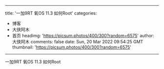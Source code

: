 
---
title: '一加9RT 氧OS 11.3 如何Root'
categories: 
 - 博客
 - 大侠阿木
 - 首页
headimg: 'https://picsum.photos/400/300?random=6575'
author: 大侠阿木
comments: false
date: Sun, 20 Mar 2022 09:54:25 GMT
thumbnail: 'https://picsum.photos/400/300?random=6575'
---

<div>   
一加9RT 氧OS 11.3 如何Root  
</div>
            